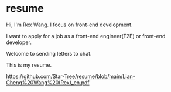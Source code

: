 # resume

Hi, I'm Rex Wang. I focus on front-end development.

I want to apply for a job as a front-end engineer(F2E) or front-end developer.

Welcome to sending letters to chat.

This is my resume.

https://github.com/Star-Tree/resume/blob/main/Lian-Cheng%20Wang%20(Rex)_en.pdf
